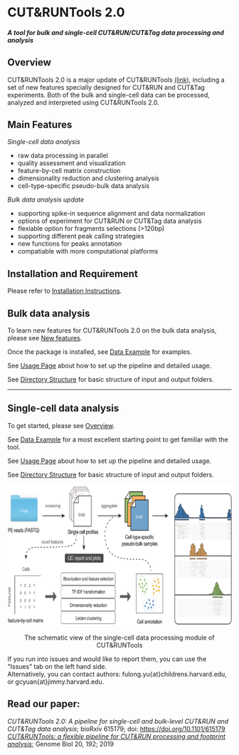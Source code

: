 # CUT&RUNTools 2.0

#### *A tool for bulk and single-cell CUT&RUN/CUT&Tag data processing and analysis*

## Overview

CUT&RUNTools 2.0 is a major update of CUT&RUNTools [(link)](https://bitbucket.org/qzhudfci/cutruntools/), including a set of new features specially designed for CUT&RUN and CUT&Tag experiments. Both of the bulk and single-cell data can be processed, analyzed and interpreted using CUT&RUNTools 2.0.

## Main Features

*Single-cell data analysis*

- raw data processing in parallel
- quality assessment and visualization
- feature-by-cell matrix construction  
- dimensionality reduction and clustering analysis  
- cell-type-specific pseudo-bulk data analysis  
 

*Bulk data analysis update* 

- supporting spike-in sequence alignment and data normalization
- options of experiment for CUT&RUN or CUT&Tag data analysis  
- flexiable option for fragments selections (>120bp) 
- supporting different peak calling strategies 
- new functions for peaks annotation 
- compatiable with more computational platforms  


## Installation and Requirement
Please refer to [Installation Instructions](docs/INSTALL.md).

## Bulk data analysis

To learn new features for CUT&RUNTools 2.0 on the bulk data analysis, please see [New features](docs/bulk-news.md).


Once the package is installed, see [Data Example](docs/bulk-QUICK.md) for examples.

See [Usage Page](docs/bulk-USAGE.md) about how to set up the pipeline and detailed usage. 

See [Directory Structure](docs/bulk-DIRECTORY.md) for basic structure of input and output folders.  


--------


## Single-cell data analysis

To get started, please see [Overview](docs/sc-OVERVIEW.md).  

See [Data Example](docs/sc-QUICK.md) for a most excellent starting point to get familiar with the tool.  

See [Usage Page](docs/sc-USAGE.md) about how to set up the pipeline and detailed usage.  

See [Directory Structure](docs/sc-DIRECTORY.md) for basic structure of input and output folders.

<div align=center> <img src="images/scCRtools.png" width="680" height="318"> </div> 

<p align="center">The schematic view of the single-cell data processing module of CUT&RUNTools</p>  


If you run into issues and would like to report them, you can use the "Issues" tab on the left hand side.  
Alternatively, you can contact authors: fulong.yu{at}childrens.harvard.edu, or gcyuan{at}jimmy.harvard.edu.  
## Read our paper:  
*CUT&RUNTools 2.0: A pipeline for single-cell and bulk-level CUT&RUN and CUT&Tag data analysis*; bioRxiv 615179; doi: https://doi.org/10.1101/615179  
[*CUT&RUNTools: a flexible pipeline for CUT&RUN processing and footprint analysis*](https://genomebiology.biomedcentral.com/articles/10.1186/s13059-019-1802-4); Genome Biol 20, 192; 2019

